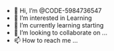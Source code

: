 - 👋 Hi, I’m @CODE-5984736547
- 👀 I’m interested in Learning
- 🌱 I’m currently learning starting
- 💞️ I’m looking to collaborate on ...
- 📫 How to reach me ...

<!---
CODE-5984736547/CODE-5984736547 is a ✨ special ✨ repository because its `README.md` (this file) appears on your GitHub profile.
You can click the Preview link to take a look at your changes.
--->
